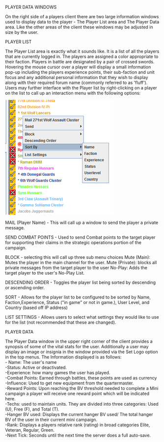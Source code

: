 PLAYER DATA WINDOWS

On the right side of a players client there are two large information windows used to display data to the player - The Player List area and The Player Data area. Like the other areas of the client these windows may be adjusted in size by the user.

PLAYER LIST

The Player List area is exactly what it sounds like. It is a list of all the players that are currently logged in. The players are assigned a color appropriate to their faction. Players in battle are designated by a pair of crossed swords. Hovering the mouse cursor over a player will display a small information pop-up including the players experience points, their sub-faction and unit focus and any additional personal information that they wish to display along with their required forum name (commonly referred to as 'fluff'). Users may further interface with the Player list by right-clicking on a player on the list to call up an interaction menu with the following options: 

![Player Data](../_img/21b9cf49388e0e6f7893d8819e7539ac.jpg)

MAIL (Player Name) - This will call up a window to send the player a private message.

SEND COMBAT POINTS - Used to send Combat points to the target player for supporting their claims in the strategic operations portion of the campaign.

BLOCK - selecting this will call up three sub menu choices Mute (Main): Mutes the player in the main channel for the user. Mute (Private): blocks all private messages from the target player to the user No-Play: Adds the target player to the user's No-Play List.

DESCENDING ORDER - Toggles the player list being sorted by descending or ascending order.

SORT - Allows for the player list to be configured to be sorted by Name, Faction,Experience, Status ("in game" or not in game.), User Level, and Country (based off IP address)

LIST SETTINGS - Allows users to select what settings they would like to use for the list (not recommended that these are changed).

PLAYER DATA

The Player Data window in the upper right corner of the client provides a synopsis of some of the vital stats for the user. Additionally a user may display an image or insignia in the window provided via the Set Logo option in the top menus. The Information displayed is as follows:
<br>    - Name: The user's name
<br>    -Status: Active or deactivated.
<br>    -Experience: how many games the user has played. 
<br>    -Combat Points: Earned through battles, these points are used as currency 
<br>    -Influence: Used to get new equipment from the quartermaster.
<br>    -Reward Points: Upon reaching the BV threshold needed to complete a Mini campaign a player will receive one reward point which will be indicated here. 
<br>    -Techs: used to maintain units. They are divided into three categories: Used (U), Free (F), and Total (T). 
<br>    -Hanger BV used: Displays the current hanger BV used/ The total hanger BV of the user in their current mini campaign. 
<br>    -Rank: Displays a players relative rank (rating) in broad categories Elite, Veteran, Regular, Green. 
<br>    -Next Tick: Seconds until the next time the server does a full auto-save.

